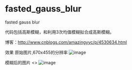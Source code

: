 # fasted_gauss_blur
fasted gauss blur 

代码包括高斯模糊，和利用3次均值模糊拟合成高斯模糊。

博客：http://www.cnblogs.com/amazingyyc/p/4530634.html

效果
原始图片,670x455的分辨率
![image](https://github.com/amazingyyc/fasted_gauss_blur/blob/master/pic/test.jpg)

模糊后的图片
<>
![image](https://github.com/amazingyyc/fasted_gauss_blur/blob/master/pic/20150526144147.jpg)

